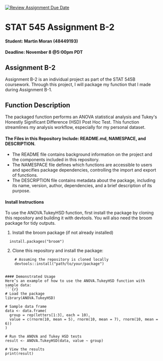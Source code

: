 [![Review Assignment Due Date](https://classroom.github.com/assets/deadline-readme-button-22041afd0340ce965d47ae6ef1cefeee28c7c493a6346c4f15d667ab976d596c.svg)](https://classroom.github.com/a/jH1Ixftw)

# STAT 545 Assignment B-2
#### Student: Martin Moran (48449193)
#### Deadline: November 8 @5:00pm PDT

## Assignment B-2
Assignment B-2 is an individual project as part of the STAT 545B coursework. Through this project, I will package my function that I made during Assignment B-1.

## Function Description
The packaged function performs an ANOVA statistical analysis and Tukey's Honestly Significant Difference (HSD) Post Hoc Test. This function streamlines my analysis workflow, especially for my personal dataset.

#### The Files in this Repository Include: README.md, NAMESPACE, and DESCRIPTION. 
* The README file contains background information on the project and the components included in this repository.
* The NAMESPACE file defines which functions are accessible to users and specifies package dependencies, controlling the import and export of functions.
* The DESCRIPTION file contains metadata about the package, including its name, version, author, dependencies, and a brief description of its purpose.

#### Install Instructions
To use the ANOVA.TukeyHSD function, first install the package by cloning this repository and building it with devtools. You will also need the broom package for tidy outputs.
1. Install the broom package (if not already installed)
  ```{r}
    install.packages("broom")
  ```
2. Clone this repository and install the package:
   ```{r}
    # Assuming the repository is cloned locally
    devtools::install("path/to/your/package")
  ```

#### Demonstrated Usage
Here’s an example of how to use the ANOVA.TukeyHSD function with sample data:
  ```{r}
  # Load the package
  library(ANOVA.TukeyHSD)
  
  # Sample data frame
  data <- data.frame(
    group = rep(letters[1:3], each = 10),
    value = c(rnorm(10, mean = 5), rnorm(10, mean = 7), rnorm(10, mean = 6))
  )
  
  # Run the ANOVA and Tukey HSD tests
  result <- ANOVA.TukeyHSD(data, value ~ group)
  
  # View the results
  print(result)
  ```
